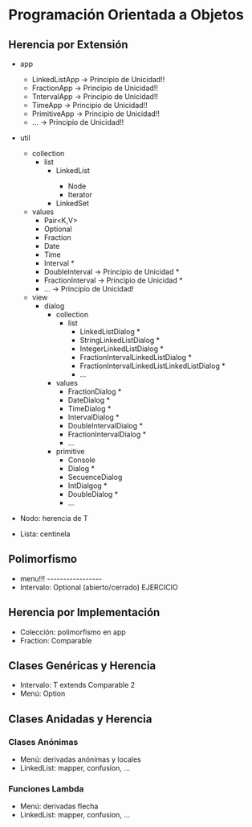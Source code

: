 # Programación Orientada a Objetos

## Herencia por Extensión
- app
    - LinkedListApp -> Principio de Unicidad!!
    - FractionApp -> Principio de Unicidad!!
    - TntervalApp -> Principio de Unicidad!!
    - TimeApp -> Principio de Unicidad!!
    - PrimitiveApp -> Principio de Unicidad!!
    - ... -> Principio de Unicidad!!
- util
    - collection
        - list
            - LinkedList<T>  
                - Node<T> 
                - Iterator<T> 
            - LinkedSet<T> 
    - values
        - Pair<K,V> 
        - Optional<T> 
        - Fraction 
        - Date
        - Time
        - Interval<T> *
        - DoubleInterval -> Principio de Unicidad *
        - FractionInterval -> Principio de Unicidad *
        - ... -> Principio de Unicidad!
    - view
        - dialog
            - collection
                - list
                    - LinkedListDialog<T> *
                    - StringLinkedListDialog *
                    - IntegerLinkedListDialog *
                    - FractionIntervalLinkedListDialog *
                    - FractionIntervalLinkedListLinkedListDialog *
                    - ... 
            - values
                - FractionDialog *
                - DateDialog *
                - TimeDialog *
                - IntervalDialog<T> *
                - DoubleIntervalDialog *
                - FractionIntervalDialog *
                - ...  
            - primitive
                - Console
                - Dialog<T> *
                - SecuenceDialog<T>
                - IntDialgog *
                - DoubleDialog *
                - ... 

- Nodo: herencia de T 
- Lista: centinela 
## Polimorfismo

- menu!!! -----------------
- Intervalo: Optional (abierto/cerrado) EJERCICIO

## Herencia por Implementación

- Colección: polimorfismo en app
- Fraction: Comparable
## Clases Genéricas y Herencia

- Intervalo: T extends Comparable 2
- Menú: Option<T extends Option>
## Clases Anidadas y Herencia
### Clases Anónimas

- Menú: derivadas anónimas y locales
- LinkedList: mapper, confusion, ...
### Funciones Lambda


- Menú: derivadas flecha
- LinkedList: mapper, confusion, ...


